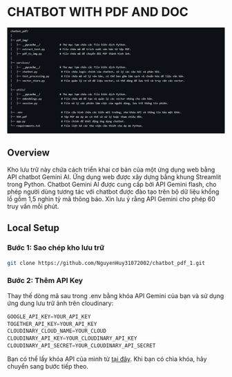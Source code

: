 # CHATBOT WITH PDF AND DOC
![Miêu tả source code](https://github.com/NguyenHuy31072002/chatbot_pdf_1/blob/main/img/pdf.png)

## Overview
Kho lưu trữ này chứa cách triển khai cơ bản của một ứng dụng web bằng API chatbot Gemini AI. Ứng dụng web được xây dựng bằng khung Streamlit trong Python. Chatbot Gemini AI được cung cấp bởi API Gemini flash, cho phép người dùng tương tác với chatbot được đào tạo trên bộ dữ liệu khổng lồ gồm 1,5 nghìn tỷ mã thông báo. 
Xin lưu ý rằng API Gemini cho phép 60 truy vấn mỗi phút.

## Local Setup
### Bước 1: Sao chép kho lưu trữ
```bash
git clone https://github.com/NguyenHuy31072002/chatbot_pdf_1.git
```

### Bước 2: Thêm API Key
Thay thế dòng mã sau trong .env bằng khóa API Gemini của bạn và sử dụng ứng dung lưu trữ ảnh trên cloudinary:
```python
GOOGLE_API_KEY=YOUR_API_KEY
TOGETHER_API_KEY=YOUR_API_KEY
CLOUDINARY_CLOUD_NAME=YOUR_CLOUD
CLOUDINARY_API_KEY=YOUR_CLOUDINARY_API_KEY
CLOUDINARY_API_SECRET=YOUR_CLOUDINARY_API_SECRET
```
Bạn có thể lấy khóa API của mình từ [tại đây](https://makersuite.google.com/app/apikey). Khi bạn có chìa khóa, hãy chuyển sang bước tiếp theo.
